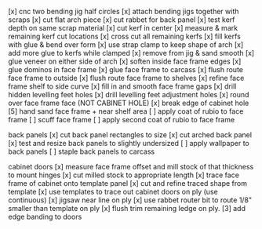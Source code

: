 [x] cnc two bending jig half circles
[x] attach bending jigs together with scraps
[x] cut flat arch piece
[x] cut rabbet for back panel
[x] test kerf depth on same scrap material
[x] cut kerf in center
[x] measure & mark remaining kerf cut locations
[x] cross cut all remaining kerfs
[x] fill kerfs with glue & bend over form
[x] use strap clamp to keep shape of arch
[x] add more glue to kerfs while clamped
[x] remove from jig & sand smooth
[x] glue veneer on either side of arch
[x] soften inside face frame edges
[x] glue dominos in face frame
[x] glue face frame to carcass
[x] flush route face frame to outside
[x] flush route face frame to shelves
[x] refine face frame shelf to side curve
[x] fill in and smooth face frame gaps
[x] drill hidden levelling feet holes
[x] drill levelling feet adjustment holes
[x] round over face frame face (NOT CABINET HOLE)
[x] break edge of cabinet hole
[5] hand sand face frame + near shelf area
[ ] apply coat of rubio to face frame
[ ] scuff face frame
[ ] apply second coat of rubio to face frame

back panels
[x] cut back panel rectangles to size
[x] cut arched back panel
[x] test and resize back panels to slightly undersized
[ ] apply wallpaper to back panels
[ ] staple back panels to carcass

cabinet doors
[x] measure face frame offset and mill stock of that thickness to mount hinges
[x] cut milled stock to appropriate length
[x] trace face frame of cabinet onto template panel
[x] cut and refine traced shape from template
[x] use templates to trace out cabinet doors on ply (use continuous)
[x] jigsaw near line on ply
[x] use rabbet router bit to route 1/8" smaller than template on ply
[x] flush trim remaining ledge on ply.
[3] add edge banding to doors
